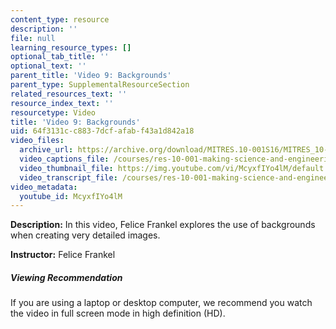 ```yaml
---
content_type: resource
description: ''
file: null
learning_resource_types: []
optional_tab_title: ''
optional_text: ''
parent_title: 'Video 9: Backgrounds'
parent_type: SupplementalResourceSection
related_resources_text: ''
resource_index_text: ''
resourcetype: Video
title: 'Video 9: Backgrounds'
uid: 64f3131c-c883-7dcf-afab-f43a1d842a18
video_files:
  archive_url: https://archive.org/download/MITRES.10-001S16/MITRES_10-001S16_Track12_300k.mp4
  video_captions_file: /courses/res-10-001-making-science-and-engineering-pictures-a-practical-guide-to-presenting-your-work-spring-2016/47ba11b7dc8a53d987933ac6c4a54215_McyxfIYo4lM.vtt
  video_thumbnail_file: https://img.youtube.com/vi/McyxfIYo4lM/default.jpg
  video_transcript_file: /courses/res-10-001-making-science-and-engineering-pictures-a-practical-guide-to-presenting-your-work-spring-2016/3a61f4776e0bfc351c7f8fd88a62cc5c_McyxfIYo4lM.pdf
video_metadata:
  youtube_id: McyxfIYo4lM
---
```


**Description:** In this video, Felice Frankel explores the use of backgrounds when creating very detailed images.

**Instructor:** Felice Frankel

##### Viewing Recommendation

If you are using a laptop or desktop computer, we recommend you watch the video in full screen mode in high definition (HD).